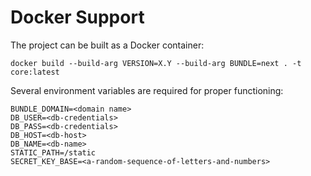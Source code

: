 # Docker Support

The project can be built as a Docker container:

    docker build --build-arg VERSION=X.Y --build-arg BUNDLE=next . -t core:latest

Several environment variables are required for proper functioning:

    BUNDLE_DOMAIN=<domain name>
    DB_USER=<db-credentials>
    DB_PASS=<db-credentials>
    DB_HOST=<db-host>
    DB_NAME=<db-name>
    STATIC_PATH=/static
    SECRET_KEY_BASE=<a-random-sequence-of-letters-and-numbers>
